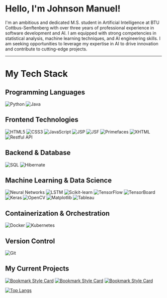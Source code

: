 #  Hello, I'm Johnson Manuel!

I'm an ambitious and dedicated M.S. student in Artificial Intelligence at BTU Cottbus-Senftenberg with over three years of professional experience in software development and AI. I am equipped with strong competencies in statistical analysis, machine learning techniques, and AI engineering skills. I am seeking opportunities to leverage my expertise in AI to drive innovation and contribute to cutting-edge projects.

---

# My Tech Stack

## Programming Languages
 ![Python](https://img.shields.io/badge/-Python-%233776AB?style=for-the-badge&logo=python&logoColor=ffffff) ![Java](https://img.shields.io/badge/-Java-%23ED8B00?style=for-the-badge&logo=java&logoColor=ffffff) 

## Frontend Technologies

![HTML5](https://img.shields.io/badge/-HTML5-%23E44D27?style=for-the-badge&logo=html5&logoColor=ffffff) ![CSS3](https://img.shields.io/badge/-CSS3-%231572B6?style=for-the-badge&logo=css3&logoColor=ffffff)  ![JavaScript](https://img.shields.io/badge/-JavaScript-%23F7DF1C?style=for-the-badge&logo=javascript&logoColor=000000) 
![JSP](https://img.shields.io/badge/-JSP-%23F44336?style=for-the-badge&logo=java&logoColor=ffffff) ![JSF](https://img.shields.io/badge/-JSF-%23E34F26?style=for-the-badge&logo=java&logoColor=ffffff) ![Primefaces](https://img.shields.io/badge/-Primefaces-%234285F4?style=for-the-badge&logo=primefaces&logoColor=ffffff) 
![XHTML](https://img.shields.io/badge/-XHTML-%23E34C26?style=for-the-badge&logo=html5&logoColor=ffffff)  ![Restful API](https://img.shields.io/badge/-Restful%20API-%230077B5?style=for-the-badge&logo=restful-api&logoColor=ffffff) 

## Backend & Database
![SQL](https://img.shields.io/badge/-SQL-%2300C7B7?style=for-the-badge&logo=sql&logoColor=ffffff) ![Hibernate](https://img.shields.io/badge/-Hibernate-%23F2C811?style=for-the-badge&logo=hibernate&logoColor=ffffff)

## Machine Learning & Data Science
![Neural Networks](https://img.shields.io/badge/-Neural%20Networks-%23000?style=for-the-badge&logo=neural-networks&logoColor=ffffff) ![LSTM](https://img.shields.io/badge/-LSTM-%2300BCD4?style=for-the-badge&logo=lstm&logoColor=ffffff) ![Scikit-learn](https://img.shields.io/badge/-Scikit--learn-%23F7931E?style=for-the-badge&logo=scikit-learn&logoColor=ffffff) 
 ![TensorFlow](https://img.shields.io/badge/-TensorFlow-%23FF6F00?style=for-the-badge&logo=tensorflow&logoColor=ffffff)  ![TensorBoard](https://img.shields.io/badge/-TensorBoard-%23FF6F00?style=for-the-badge&logo=tensorboard&logoColor=ffffff)  ![Keras](https://img.shields.io/badge/-Keras-%23D00000?style=for-the-badge&logo=keras&logoColor=ffffff) 
![OpenCV](https://img.shields.io/badge/-OpenCV-%235C3EE8?style=for-the-badge&logo=opencv&logoColor=ffffff)  ![Matplotlib](https://img.shields.io/badge/-Matplotlib-%230077B5?style=for-the-badge&logo=matplotlib&logoColor=ffffff)  ![Tableau](https://img.shields.io/badge/-Tableau-%23E97627?style=for-the-badge&logo=tableau&logoColor=ffffff) 

## Containerization & Orchestration
![Docker](https://img.shields.io/badge/-Docker-%232496ED?style=for-the-badge&logo=docker&logoColor=ffffff)  ![Kubernetes](https://img.shields.io/badge/-Kubernetes-%23326CE5?style=for-the-badge&logo=kubernetes&logoColor=ffffff) 

## Version Control
 ![Git](https://img.shields.io/badge/-Git-%23F05032?style=for-the-badge&logo=git&logoColor=ffffff) 

## My Current Projects
[![Bookmark Style Card](https://svg.bookmark.style/api?url=https://github.com/JohnsonManuel/CIFAR-Classification)](https://github.com/JohnsonManuel/CIFAR-Classification) [![Bookmark Style Card](https://svg.bookmark.style/api?url=https://github.com/JohnsonManuel/Word-Segmentation-OpenCV)](https://github.com/JohnsonManuel/Word-Segmentation-OpenCV) [![Bookmark Style Card](https://svg.bookmark.style/api?url=https://github.com/JohnsonManuel/HWR---Hand-Writing-Recognition)](https://github.com/JohnsonManuel/HWR---Hand-Writing-Recognition)


[![Top Langs](https://github-readme-stats.vercel.app/api/top-langs/?username=johnsonmanuel321&layout=compact&theme=radical)](https://github.com/johnsonmanuel321)

